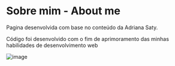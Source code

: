# Sobre mim - About me

Pagina desenvolvida com base no conteúdo da Adriana Saty.

Código foi desenvolvido com o fim de aprimoramento das minhas habilidades de desenvolvimento web

![image](https://user-images.githubusercontent.com/66957888/226785838-e2a3662f-b7d2-4fb9-80f6-8e2993729e50.png)
